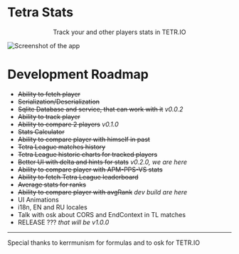 # Tetra Stats

<center>Track your and other players stats in TETR.IO</center>

![Screenshot of the app](https://imgur.com/GGL0fux.png)

# Development Roadmap
- ~~Ability to fetch player~~
- ~~Serialization/Deserialization~~
- ~~Sqlite Database and service, that can work with it~~ *v0.0.2*
- ~~Ability to track player~~
- ~~Ability to compare 2 players~~ *v0.1.0*
- ~~Stats Calculator~~
- ~~Ability to compare player with himself in past~~
- ~~Tetra League matches history~~
- ~~Tetra League historic charts for tracked players~~ 
- ~~Better UI with delta and hints for stats~~ *v0.2.0, we are here*
- ~~Ability to compare player with APM-PPS-VS stats~~
- ~~Ability to fetch Tetra League leaderboard~~
- ~~Average stats for ranks~~
- ~~Ability to compare player with avgRank~~ *dev build are here*
- UI Animations
- i18n, EN and RU locales
- Talk with osk about CORS and EndContext in TL matches
- RELEASE ??? *that will be v1.0.0*

---

Special thanks to kerrmunism for formulas
and to osk for TETR.IO